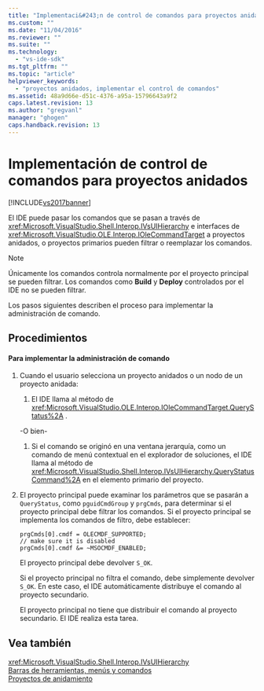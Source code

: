 ```yaml
---
title: "Implementaci&#243;n de control de comandos para proyectos anidados | Microsoft Docs"
ms.custom: ""
ms.date: "11/04/2016"
ms.reviewer: ""
ms.suite: ""
ms.technology: 
  - "vs-ide-sdk"
ms.tgt_pltfrm: ""
ms.topic: "article"
helpviewer_keywords: 
  - "proyectos anidados, implementar el control de comandos"
ms.assetid: 48a9d66e-d51c-4376-a95a-15796643a9f2
caps.latest.revision: 13
ms.author: "gregvanl"
manager: "ghogen"
caps.handback.revision: 13
---
```

# Implementaci&#243;n de control de comandos para proyectos anidados
[!INCLUDE[vs2017banner](../../code-quality/includes/vs2017banner.md)]

El IDE puede pasar los comandos que se pasan a través de <xref:Microsoft.VisualStudio.Shell.Interop.IVsUIHierarchy> e interfaces de <xref:Microsoft.VisualStudio.OLE.Interop.IOleCommandTarget> a proyectos anidados, o proyectos primarios pueden filtrar o reemplazar los comandos.  
  
> [!NOTE]
>  Únicamente los comandos controla normalmente por el proyecto principal se pueden filtrar.  Los comandos como **Build** y **Deploy** controlados por el IDE no se pueden filtrar.  
  
 Los pasos siguientes describen el proceso para implementar la administración de comando.  
  
## Procedimientos  
  
#### Para implementar la administración de comando  
  
1.  Cuando el usuario selecciona un proyecto anidados o un nodo de un proyecto anidada:  
  
    1.  El IDE llama al método de <xref:Microsoft.VisualStudio.OLE.Interop.IOleCommandTarget.QueryStatus%2A> .  
  
     \-O bien\-  
  
    1.  Si el comando se originó en una ventana jerarquía, como un comando de menú contextual en el explorador de soluciones, el IDE llama al método de <xref:Microsoft.VisualStudio.Shell.Interop.IVsUIHierarchy.QueryStatusCommand%2A> en el elemento primario del proyecto.  
  
2.  El proyecto principal puede examinar los parámetros que se pasarán a `QueryStatus`, como `pguidCmdGroup` y `prgCmds`, para determinar si el proyecto principal debe filtrar los comandos.  Si el proyecto principal se implementa los comandos de filtro, debe establecer:  
  
    ```  
    prgCmds[0].cmdf = OLECMDF_SUPPORTED;  
    // make sure it is disabled  
    prgCmds[0].cmdf &= ~MSOCMDF_ENABLED;  
    ```  
  
     El proyecto principal debe devolver `S_OK`.  
  
     Si el proyecto principal no filtra el comando, debe simplemente devolver `S_OK`.  En este caso, el IDE automáticamente distribuye el comando al proyecto secundario.  
  
     El proyecto principal no tiene que distribuir el comando al proyecto secundario.  El IDE realiza esta tarea.  
  
## Vea también  
 <xref:Microsoft.VisualStudio.Shell.Interop.IVsUIHierarchy>   
 [Barras de herramientas, menús y comandos](../../extensibility/internals/commands-menus-and-toolbars.md)   
 [Proyectos de anidamiento](../../extensibility/internals/nesting-projects.md)